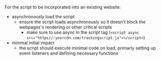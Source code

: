 For the script to be incorporated into an existing website:

- asynchronously load the script
  - ensure the script loads asynchronously so it doesn't block the webpages's rendering or other critical scripts
    - make sure to use async in the script tag (`<script async src="https//:yourcdn.com/trackingscript.js"></script>`)
- minimal initial impact
  - the script should execute minimal code on load, primarly setting up event listeners and defining necessary functions
